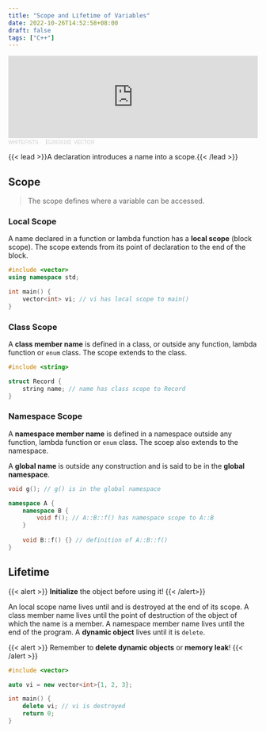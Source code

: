 ```yaml
---
title: "Scope and Lifetime of Variables"
date: 2022-10-26T14:52:58+08:00
draft: false
tags: ["C++"]
---
```


<iframe width="100%" height="166" scrolling="no" frameborder="no" allow="autoplay" src="https://w.soundcloud.com/player/?url=https%3A//api.soundcloud.com/tracks/532893699&color=%23ff5500&auto_play=false&hide_related=false&show_comments=true&show_user=true&show_reposts=false&show_teaser=true"></iframe><div style="font-size: 10px; color: #cccccc;line-break: anywhere;word-break: normal;overflow: hidden;white-space: nowrap;text-overflow: ellipsis; font-family: Interstate,Lucida Grande,Lucida Sans Unicode,Lucida Sans,Garuda,Verdana,Tahoma,sans-serif;font-weight: 100;"><a href="https://soundcloud.com/whitefists" title="WHITEFISTS" target="_blank" style="color: #cccccc; text-decoration: none;">WHITEFISTS</a> · <a href="https://soundcloud.com/whitefists/g2r2018vector" title="【G2R2018】VECTOЯ" target="_blank" style="color: #cccccc; text-decoration: none;">【G2R2018】VECTOЯ</a></div>

{{< lead >}}A declaration introduces a name into a scope.{{< /lead >}}

## Scope

> The scope defines where a variable can be accessed.

### Local Scope

A name declared in a function or lambda function has a **local scope** (block scope). The scope extends from its point of declaration to the end of the block.

```cpp
#include <vector>
using namespace std;

int main() {
    vector<int> vi; // vi has local scope to main()
}
```

### Class Scope

A **class member name** is defined in a class, or outside any function, lambda function or `enum` class. The scope extends to the class.

```cpp
#include <string>

struct Record {
    string name; // name has class scope to Record    
}
```

### Namespace Scope

A **namespace member name** is defined in a namespace outside any function, lambda function or `enum` class. The scoep also extends to the namespace.

A **global name** is outside any construction and is said to be in the **global namespace**.

```cpp
void g(); // g() is in the global namespace

namespace A {
    namespace B {
        void f(); // A::B::f() has namespace scope to A::B
    }
    
    void B::f() {} // definition of A::B::f()
}
```

## Lifetime

{{< alert >}}
**Initialize** the object before using it!
{{< /alert>}}

An local scope name lives until and is destroyed at the end of its scope. A class member name lives until the point of destruction of the object of which the name is a member. A namespace member name lives until the end of the program. A **dynamic object** lives until it is `delete`.

{{< alert >}}
Remember to **delete dynamic objects** or **memory leak**!
{{< /alert >}}

```cpp
#include <vector>

auto vi = new vector<int>{1, 2, 3};

int main() {
    delete vi; // vi is destroyed
    return 0;
}
```
